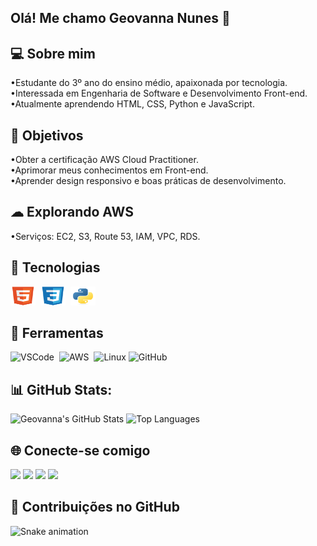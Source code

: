 ## Olá! Me chamo Geovanna Nunes 🌟

## 💻 Sobre mim
•Estudante do 3º ano do ensino médio, apaixonada por tecnologia. <br>
•Interessada em Engenharia de Software e Desenvolvimento Front-end. <br>
•Atualmente aprendendo HTML, CSS, Python e JavaScript.



## 🚀 Objetivos
•Obter a certificação AWS Cloud Practitioner. <br>
•Aprimorar meus conhecimentos em Front-end. <br>
•Aprender design responsivo e boas práticas de desenvolvimento.

## ☁ Explorando AWS
•Serviços: EC2, S3, Route 53, IAM, VPC, RDS.


 ## 🌟 Tecnologias

<div>
  <img src="https://raw.githubusercontent.com/devicons/devicon/master/icons/html5/html5-original.svg" alt="HTML" width="40" height="30">&nbsp;
  <img src="https://raw.githubusercontent.com/devicons/devicon/master/icons/css3/css3-original.svg" alt="CSS" width="40" height="30">&nbsp;
  <img src="https://raw.githubusercontent.com/devicons/devicon/master/icons/python/python-original.svg" alt="Python" width="40" height="30">&nbsp;
</div>

## 🔧 Ferramentas
	
 <div>
 <img src="https://cdn.jsdelivr.net/gh/devicons/devicon@latest/icons/vscode/vscode-original.svg" alt="VSCode" width="40" height="30">&nbsp;
 <img src="https://cdn.jsdelivr.net/gh/devicons/devicon@latest/icons/amazonwebservices/amazonwebservices-plain-wordmark.svg" alt="AWS" width="40" height="30">&nbsp;
  <img src="https://cdn.jsdelivr.net/gh/devicons/devicon@latest/icons/linux/linux-original.svg" alt="Linux" width="40" height="30">
  <img src="https://cdn.jsdelivr.net/gh/devicons/devicon/icons/github/github-original.svg" alt="GitHub" width="40" height="30">&nbsp;
 
</div>


 ## 📊 GitHub Stats:

<div>
  <img height="180em" src="https://github-readme-stats.vercel.app/api?username=GeovannaApNunes&theme=dark&hide_border=false&include_all_commits=false&count_private=false" alt="Geovanna's GitHub Stats"/>
  <img height="180em" src="https://github-readme-stats.vercel.app/api/top-langs/?username=GeovannaApNunes&theme=dark&hide_border=false&include_all_commits=false&count_private=false&layout=compact" alt="Top Languages"/>
</div>

  ## 🌐 Conecte-se comigo

<div> 
   <a href="http://linkedin.com/in/geovanna-nunes" target="_blank"><img src="https://img.shields.io/badge/-LinkedIn-%230077B5?style=for-the-badge&logo=linkedin&logoColor=white" target="_blank"></a> 
  <a href="https://www.instagram.com/geovannaaparecidanunes?igsh=MTd1MXI4dG1uODltZQ%3D%3D&utm_source=qr" target="_blank"><img src="https://img.shields.io/badge/-Instagram-%23E4405F?style=for-the-badge&logo=instagram&logoColor=white" target="_blank"></a>
 <a href="https://discord.gg/xfFraNfm" target="_blank"><img src="https://img.shields.io/badge/Discord-7289DA?style=for-the-badge&logo=discord&logoColor=white" target="_blank"></a> 
  <a href = "mailto: contato: geovannanunes349@gmail.com"><img src="https://img.shields.io/badge/-Gmail-%23333?style=for-the-badge&logo=gmail&logoColor=white" target="_blank"></a>
</div>

 ## 🐍 Contribuições no GitHub

<picture>
  <source media="(prefers-color-scheme: dark)" srcset="https://raw.githubusercontent.com/GeovannaApNunes/GeovannaApNunes/output/github-contribution-grid-snake-dark.svg">
  <source media="(prefers-color-scheme: light)" srcset="https://raw.githubusercontent.com/GeovannaApNunes/GeovannaApNunes/output/github-contribution-grid-snake.svg">
  <img alt="Snake animation" src="https://raw.githubusercontent.com/GeovannaApNunes/GeovannaApNunes/output/github-contribution-grid-snake.svg">
</picture>
